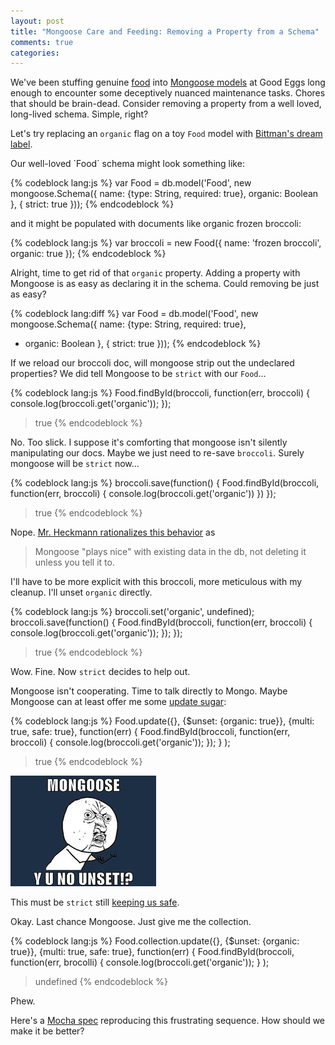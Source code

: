 ```yaml
---
layout: post
title: "Mongoose Care and Feeding: Removing a Property from a Schema"
comments: true
categories: 
---
```


We've been stuffing genuine [food](https://www.goodeggs.com/roundvalley) into [Mongoose models](http://mongoosejs.com/) at Good Eggs long enough to encounter some deceptively nuanced maintenance tasks.  Chores that should be brain-dead.  Consider removing a property from a well loved, long-lived schema.  Simple, right?  

Let's try replacing an `organic` flag on a toy `Food` model with [Bittman's dream label](http://www.nytimes.com/2012/10/14/opinion/sunday/bittman-my-dream-food-label.html).
<!-- more -->Our well-loved `Food` schema might look something like:

{% codeblock lang:js %}
var Food = db.model('Food', new mongoose.Schema({
  name: {type: String, required: true},
  organic: Boolean
}, {
  strict: true
}));
{% endcodeblock %}

and it might be populated with documents like organic frozen broccoli:

{% codeblock lang:js %}
var broccoli = new Food({
  name: 'frozen broccoli',
  organic: true
});
{% endcodeblock %}

Alright, time to get rid of that `organic` property.  Adding a property with Mongoose is as easy as declaring it in the schema.  Could removing be just as easy?

{% codeblock lang:diff %}
  var Food = db.model('Food', new mongoose.Schema({
    name: {type: String, required: true},
-   organic: Boolean
  }, {
    strict: true
  }));
{% endcodeblock %}

If we reload our broccoli doc, will mongoose strip out the undeclared properties?  We did tell Mongoose to be `strict` with our `Food`…

{% codeblock lang:js %}
Food.findById(broccoli, function(err, broccoli) {
  console.log(broccoli.get('organic'));
});

> true
{% endcodeblock %}

No.  Too slick.  I suppose it's comforting that mongoose isn't silently manipulating our docs.  Maybe we just need to re-save `broccoli`.  Surely mongoose will be `strict` now…

{% codeblock lang:js %}
broccoli.save(function() {
  Food.findById(broccoli, function(err, broccoli) {
    console.log(broccoli.get('organic'))
  })
});

> true
{% endcodeblock %}

Nope.  [Mr. Heckmann rationalizes this behavior](http://grokbase.com/t/gg/mongoose-orm/123ya4qp0a/mongoose-removing-an-existing-field-from-a-collection#20120330swrofqtizat6i3kalhvfrusz5a) as

> Mongoose "plays nice" with existing data in the db, not deleting it unless you tell it to.


I'll have to be more explicit with this broccoli, more meticulous with my cleanup.  I'll unset `organic` directly.

{% codeblock lang:js %}
broccoli.set('organic', undefined);
broccoli.save(function() {
  Food.findById(broccoli, function(err, broccoli) {
    console.log(broccoli.get('organic'));
  });
});

> true
{% endcodeblock %}

Wow.  Fine.  Now `strict` decides to help out.

Mongoose isn't cooperating.  Time to talk directly to Mongo.  Maybe Mongoose can at least offer me some [update sugar](http://mongoosejs.com/docs/api.html#model_Model-update):

{% codeblock lang:js %}
Food.update({}, 
  {$unset: {organic: true}}, 
  {multi: true, safe: true}, 
  function(err) {
    Food.findById(broccoli, function(err, broccoli) {
      console.log(broccoli.get('organic'));
    });
  }
);

> true
{% endcodeblock %}

![Y U NO UNSET!?](/images/yuno.jpg)

This must be `strict` still [keeping us safe](https://groups.google.com/d/topic/mongoose-orm/ypvL3Fximjc/discussion).

Okay.  Last chance Mongoose.  Just give me the collection.

{% codeblock lang:js %}
Food.collection.update({}, 
  {$unset: {organic: true}}, 
  {multi: true, safe: true}, 
  function(err) {
    Food.findById(broccoli, function(err, brocolli) {
      console.log(broccoli.get('organic'));
  }
);

> undefined
{% endcodeblock %}

Phew.  

Here's a [Mocha spec](https://gist.github.com/4008255) reproducing this frustrating sequence.  How should we make it be better?
